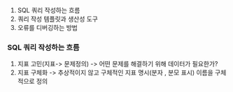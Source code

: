1. SQL 쿼리 작성하는 흐름
2. 쿼리 작성 템플릿과 생산성 도구
3. 오류를 디버깅하는 방법

### SQL 쿼리 작성하는 흐름
1. 지표 고민(지표-> 문제정의) -> 어떤 문제를 해결하기 위해 데이터가 필요한가?
2. 지표 구체화 -> 추상적이지 않고 구체적인 지표 명시(분자 , 분모 표시) 이름을 구체적으로 정의
